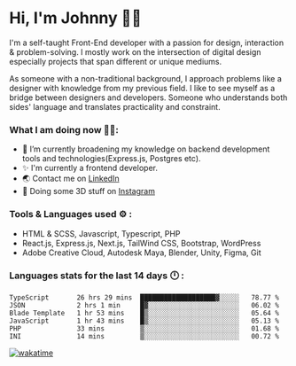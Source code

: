 # Hi, I'm Johnny 👋🧑‍

I'm a self-taught Front-End developer with a passion for design, interaction & problem-solving. I mostly work on the intersection of digital design especially projects that span different or unique mediums.

As someone with a non-traditional background, I approach problems like a designer with knowledge from my previous field. I like to see myself as a bridge between designers and developers. Someone who understands both sides' language and translates practicality and constraint.

### What I am doing now 🧑‍💻:

- 🔭 I’m currently broadening my knowledge on backend development tools and technologies(Express.js, Postgres etc).
- ✨ I'm currently a frontend developer.
- 🌏 Contact me on [LinkedIn](https://www.linkedin.com/in/johchai/)
- 🎨 Doing some 3D stuff on [Instagram](https://www.instagram.com/johnsaaz)

### Tools & Languages used ⚙️ :

- HTML & SCSS, Javascript, Typescript, PHP
- React.js, Express.js, Next.js, TailWind CSS, Bootstrap, WordPress
- Adobe Creative Cloud, Autodesk Maya, Blender, Unity, Figma, Git

### Languages stats for the last 14 days 🕛 :

<!--START_SECTION:waka-->

```text
TypeScript       26 hrs 29 mins  ███████████████████▓░░░░░   78.77 %
JSON             2 hrs 1 min     █▓░░░░░░░░░░░░░░░░░░░░░░░   06.02 %
Blade Template   1 hr 53 mins    █▒░░░░░░░░░░░░░░░░░░░░░░░   05.64 %
JavaScript       1 hr 43 mins    █▒░░░░░░░░░░░░░░░░░░░░░░░   05.13 %
PHP              33 mins         ▒░░░░░░░░░░░░░░░░░░░░░░░░   01.68 %
INI              14 mins         ▒░░░░░░░░░░░░░░░░░░░░░░░░   00.72 %
```

<!--END_SECTION:waka-->

[![wakatime](https://wakatime.com/badge/user/0cd14e89-b357-451d-b5c1-4a79286fb5a6.svg)](https://wakatime.com/@0cd14e89-b357-451d-b5c1-4a79286fb5a6)

